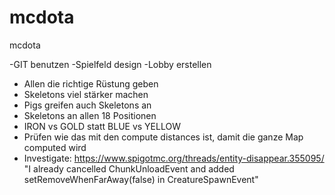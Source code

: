 # mcdota
mcdota

-GIT benutzen
-Spielfeld design
-Lobby erstellen

- Allen die richtige Rüstung geben
- Skeletons viel stärker machen
- Pigs greifen auch Skeletons an
- Skeletons an allen 18 Positionen
- IRON vs GOLD statt BLUE vs YELLOW
- Prüfen wie das mit den compute distances ist, damit die ganze Map computed wird
- Investigate:
  https://www.spigotmc.org/threads/entity-disappear.355095/
  "I already cancelled ChunkUnloadEvent and added setRemoveWhenFarAway(false) in CreatureSpawnEvent"
